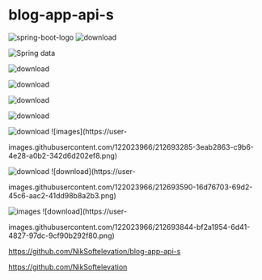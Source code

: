 # blog-app-api-s


![spring-boot-logo](https://user-images.githubusercontent.com/122023966/212685305-a2087bb3-13ba-4e65-bf3d-7b8deb48695b.png)   ![download](https://user-images.githubusercontent.com/122023966/212692345-32d62682-c56a-4820-b87c-e916197b64c9.png)

![Spring data](https://user-images.githubusercontent.com/122023966/212692500-ee4c665f-3df0-442d-9958-d7a9101ffddd.png)

![download](https://user-images.githubusercontent.com/122023966/212692795-66fe3369-b963-45f7-a2ec-39dce419faa3.jpg)

![download](https://user-images.githubusercontent.com/122023966/212692882-a116de9c-0c38-4e0e-98a7-d042f5ba6cbe.png)

![download](https://user-images.githubusercontent.com/122023966/212693122-515499d5-d679-482b-94fe-ddc7063e1586.jpg)

![download](https://user-images.githubusercontent.com/122023966/212693192-50ac8d11-298a-44f8-a163-04a6761638ce.png)


![download](https://user-images.githubusercontent.com/122023966/212693369-d15a2a95-d455-42da-9db5-c889c86147a2.png)        ![images](https://user- 

images.githubusercontent.com/122023966/212693285-3eab2863-c9b6-4e28-a0b2-342d6d202ef8.png)


![download](https://user-images.githubusercontent.com/122023966/212693465-68a6f218-f731-4141-b7b8-26fd5d4c259e.png)         ![download](https://user-

images.githubusercontent.com/122023966/212693590-16d76703-69d2-45c6-aac2-41dd98b8a2b3.png)


![images](https://user-images.githubusercontent.com/122023966/212693764-003d3f57-f924-41af-a2b0-ca66f61bf45e.png)          ![download](https://user-

images.githubusercontent.com/122023966/212693844-bf2a1954-6d41-4827-97dc-9cf90b292f80.png)



https://github.com/NikSoftelevation/blog-app-api-s

https://github.com/NikSoftelevation
